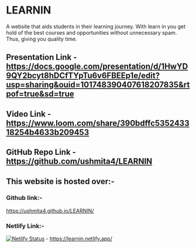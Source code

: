 # LEARNIN
A website that aids students in their learning journey. With learn in you get hold of the best courses and opportunities without unnecessary spam. Thus, giving you quality time.
## Presentation Link - https://docs.google.com/presentation/d/1HwYD9QY2bcyt8hDCfTYpTu6v6FBEEp1e/edit?usp=sharing&ouid=101748390407618207835&rtpof=true&sd=true
## Video Link - https://www.loom.com/share/390bdffc535243318254b4633b209453
## GitHub Repo Link - https://github.com/ushmita4/LEARNIN
## This website is hosted over:-
### Github link:- 
https://ushmita4.github.io/LEARNIN/
### Netlify Link:-
[![Netlify Status](https://api.netlify.com/api/v1/badges/8e6c936b-a8cf-4355-94fe-251430422980/deploy-status)](https://app.netlify.com/sites/learnin/deploys) - https://learnin.netlify.app/
